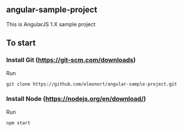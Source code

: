 ## angular-sample-project

This is AngularJS 1.X sample project

## To start

### Install Git (https://git-scm.com/downloads)

Run
```
git clone https://github.com/oleonort/angular-sample-project.git
```

### Install Node (https://nodejs.org/en/download/)

Run
```
npm start
```
